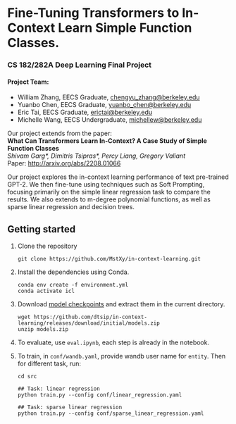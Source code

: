 # Fine-Tuning Transformers to In-Context Learn Simple Function Classes.

### CS 182/282A Deep Learning Final Project

#### Project Team:
- William Zhang, EECS Graduate, [chengyu_zhang@berkeley.edu](mailto:chengyu_zhang@berkeley.edu)
- Yuanbo Chen, EECS Graduate, [yuanbo_chen@berkeley.edu](mailto:yuanbo_chen@berkeley.edu)
- Eric Tai, EECS Graduate, [erictai@berkeley.edu](mailto:erictai@berkeley.edu)
- Michelle Wang, EECS Undergraduate,  [michellew@berkeley.edu](mailto:michellew@berkeley.edu)


Our project extends from the paper: <br>
**What Can Transformers Learn In-Context? A Case Study of Simple Function Classes** <br>
*Shivam Garg\*, Dimitris Tsipras\*, Percy Liang, Gregory Valiant* <br>
Paper: http://arxiv.org/abs/2208.01066 <br>

Our project explores the in-context learning performance of text pre-trained GPT-2. We then fine-tune using techniques such as Soft Prompting, focusing primarily on the simple linear regression task to compare the results. We also extends to m-degree polynomial functions, as well as sparse linear regression and decision trees. 

## Getting started
1. Clone the repository
    ```
    git clone https://github.com/MstXy/in-context-learning.git
    ```

2. Install the dependencies using Conda.

    ```
    conda env create -f environment.yml
    conda activate icl
    ```

3. Download [model checkpoints](https://github.com/dtsip/in-context-learning/releases/download/initial/models.zip) and extract them in the current directory.

    ```
    wget https://github.com/dtsip/in-context-learning/releases/download/initial/models.zip
    unzip models.zip
    ```

4. To evaluate, use `eval.ipynb`, each step is already in the notebook.

5. To train, in `conf/wandb.yaml`, provide wandb user name for `entity`. Then for different task, run:

    ```
    cd src

    ## Task: linear regression
    python train.py --config conf/linear_regression.yaml

    ## Task: sparse linear regression
    python train.py --config conf/sparse_linear_regression.yaml
    ```
